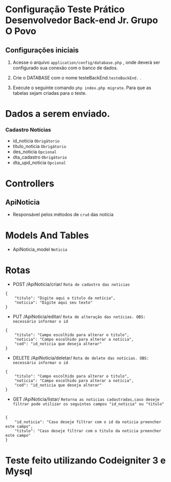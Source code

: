 # Configuração Teste Prático Desenvolvedor Back-end Jr. Grupo O Povo

 

## Configurações iniciais

1. Acesse o arquivo `application/config/database.php` , onde deverá ser configurado sua conexão com o banco de dados.

2. Crie o DATABASE com o nome testeBackEnd.`testeBackEnd.` .

3. Execute o seguinte comando `php index.php migrate`. Para que as tabelas sejam criadas para o teste.

# Dados a serem enviado.

### Cadastro Notícias
* id_noticia  `Obrigátorio`
* titulo_noticia  `Obrigátorio`
* des_noticia  `Opcional`
* dta_cadastro  `Obrigátorio`
* dta_upd_noticia  `Opcional`

# Controllers
## ApiNoticia
* Responsável pelos métodos de `crud` das notícia 

# Models And Tables
*  ApiNoticia_model `Noticia`  


# Rotas
* POST /ApiNoticia/criar/  `Rota de cadastro das noticias`

```
{
	"titulo": "Digite aqui o titulo da notícia",
	"noticia": "Digite aqui seu texto"
}

```
* PUT /ApiNoticia/editar/  `Rota de alteração das notícias. OBS: necessário informar o id`

```
{
	"titulo": "Campo escolhido para alterar o titulo",
	"noticia": "Campo escolhido para alterar a notícia",
	"cod": "id_noticia que deseja alterar"
}

```

* DELETE /ApiNoticia/deletar/  `Rota de delete das notícias. OBS: necessário informar o id`

```
{
	"titulo": "Campo escolhido para alterar o titulo",
	"noticia": "Campo escolhido para alterar a notícia",
	"cod": "id_noticia que deseja alterar"
}

```

* GET /ApiNoticia/listar/ `Retorna as noticias cadastradas,caso deseje filtrar pode utilizar os seguintes campos "id_noticia" ou "titulo" `

```

{
	"id_noticia": "Caso deseje filtrar com o id da noticia preencher este campo",
	"titulo": "Caso deseje filtrar com o titulo da noticia preencher este campo"
}

```
# Teste feito utilizando Codeigniter 3 e Mysql 








